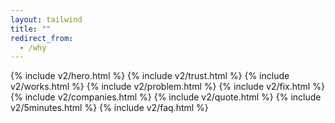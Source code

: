 ```yaml
---
layout: tailwind
title: ""
redirect_from:
  - /why
---
```


{% include v2/hero.html %}
{% include v2/trust.html %}
{% include v2/works.html %}
{% include v2/problem.html %}
{% include v2/fix.html %}
{% include v2/companies.html %}
{% include v2/quote.html %}
{% include v2/5minutes.html %}
{% include v2/faq.html %}
